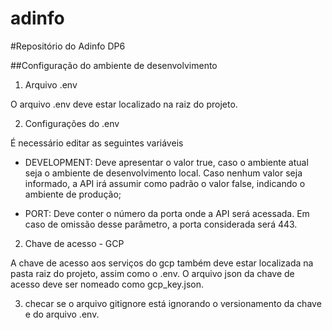 # adinfo

#Repositório do Adinfo DP6

##Configuração do ambiente de desenvolvimento

1. Arquivo .env

O arquivo .env deve estar localizado na raiz do projeto.

2. Configurações do .env

É necessário editar as seguintes variáveis

- DEVELOPMENT: Deve apresentar o valor true, caso o ambiente atual seja o ambiente de desenvolvimento local. Caso nenhum valor seja informado, a API irá assumir como padrão o valor false, indicando o ambiente de produção;

- PORT: Deve conter o número da porta onde a API será acessada. Em caso de omissão desse parâmetro, a porta considerada será 443.

2. Chave de acesso - GCP

A chave de acesso aos serviços do gcp também deve estar localizada na pasta raiz do projeto, assim como o .env. O arquivo json da chave de acesso deve ser nomeado como gcp_key.json.

3. checar se o arquivo gitignore está ignorando o versionamento da chave e do arquivo .env.
